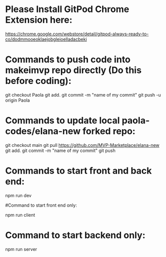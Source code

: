 
# Please Install GitPod Chrome Extension here:
https://chrome.google.com/webstore/detail/gitpod-always-ready-to-co/dodmmooeoklaejobgleioelladacbeki


# Commands to push code into makeimvp repo directly (Do this before coding):

 git checkout Paola
 git add.
 git commit -m "name of my commit" 
 git push -u origin Paola

# Commands to update local paola-codes/elana-new forked repo:

 git checkout main
 git pull https://github.com/MVP-Marketplace/elana-new
 git add.
 git commit -m "name of my commit" 
 git push

# Commands to start front and back end:

npm run dev

#Command to start front end only:

npm run client

# Command to start backend only:

 npm run server
